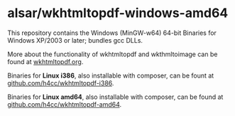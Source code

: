alsar/wkhtmltopdf-windows-amd64
================

This repository contains the Windows (MinGW-w64) 64-bit Binaries for Windows XP/2003 or later; bundles gcc DLLs.

More about the functionality of wkhtmltopdf and wkthmltoimage can be found at [wkhtmltopdf.org](http://wkhtmltopdf.org).

Binaries for __Linux i386__, also installable with composer, can be fount at [github.com/h4cc/wkhtmltopdf-i386](https://github.com/h4cc/wkhtmltopdf-i386).

Binaries for __Linux amd64__, also installable with composer, can be found at [github.com/h4cc/wkhtmltopdf-amd64](https://github.com/h4cc/wkhtmltopdf-amd64).
